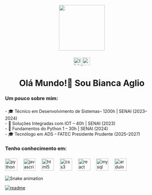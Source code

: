 <div align="center">
  <img height="150" src="https://i.pinimg.com/originals/ba/e3/0e/bae30e0c7acfec296e5a30d0a75af0f1.gif"  />
</div>

###

<div align="center">
  <a href="https://www.linkedin.com/in/biancaaglio/" target="_blank">
    <img src="https://img.shields.io/static/v1?message=LinkedIn&logo=linkedin&label=&color=0077B5&logoColor=white&labelColor=&style=for-the-badge" height="25" alt="linkedin logo"  />
  </a>
  <a href="https://mail.google.com/mail/u/0/?tab=rm&ogbl#inbox" target="_blank">
    <img src="https://img.shields.io/static/v1?message=Gmail&logo=gmail&label=&color=D14836&logoColor=white&labelColor=&style=for-the-badge" height="25" alt="gmail logo"  />
  </a>
</div>

###

<h1 align="center">Olá Mundo!👋 Sou Bianca Aglio</h1>

###

<h3 align="left">Um pouco sobre mim:</h3>

###

<p align="left">- 🎓 Técnico em Desenvolvimento de Sistemas– 1200h | SENAI (2023–2024)<br>- 🧠 Soluções Integradas com IOT – 40h | SENAI (2023)<br>- 🐍 Fundamentos do Python 1 – 30h | SENAI (2024) <br>- 🎓 Tecnólogo em ADS – FATEC Presidente Prudente (2025–2027)</p>

###

<h3 align="left">Tenho conhecimento em:</h3>

###

<div align="left">
  <img src="https://cdn.jsdelivr.net/gh/devicons/devicon/icons/python/python-original.svg" height="40" alt="python logo"  />
  <img width="12" />
  <img src="https://cdn.jsdelivr.net/gh/devicons/devicon/icons/javascript/javascript-original.svg" height="40" alt="javascript logo"  />
  <img width="12" />
  <img src="https://cdn.jsdelivr.net/gh/devicons/devicon/icons/html5/html5-original.svg" height="40" alt="html5 logo"  />
  <img width="12" />
  <img src="https://cdn.jsdelivr.net/gh/devicons/devicon/icons/css3/css3-original.svg" height="40" alt="css3 logo"  />
  <img width="12" />
  <img src="https://cdn.jsdelivr.net/gh/devicons/devicon/icons/react/react-original.svg" height="40" alt="react logo"  />
  <img width="12" />
  <img src="https://cdn.jsdelivr.net/gh/devicons/devicon/icons/mysql/mysql-original.svg" height="40" alt="mysql logo"  />
  <img width="12" />
  <img src="https://cdn.jsdelivr.net/gh/devicons/devicon/icons/arduino/arduino-original.svg" height="40" alt="arduino logo"  />
</div>

![Snake animation](https://github.com/biaaglio/biaaglio/blob/output/github-contribution-grid-snake.svg)

[![readme](https://github-readme-stats.vercel.app/api/pin/?username=biaaglio&repo=biaaglio&theme=react)](https://github.com/biaaglo/biaaglio)

###
